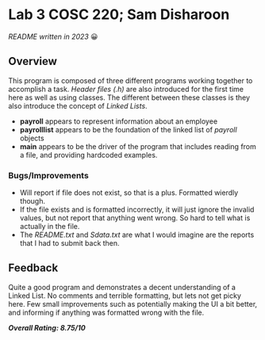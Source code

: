 # Lab 3 COSC 220; Sam Disharoon

*README written in 2023* :grinning:

## Overview

This program is composed of three different programs working together to accomplish a task. *Header files (.h)* are also introduced for the first time here as well as using classes.  The different between these classes is they also introduce the concept of *Linked Lists*. 

- **payroll** appears to represent information about an employee
- **payrolllist** appears to be the foundation of the linked list of *payroll* objects
- **main** appears to be the driver of the program that includes reading from a file, and providing hardcoded examples.

### Bugs/Improvements

- Will report if file does not exist, so that is a plus. Formatted wierdly though.
- If the file exists and is formatted incorrectly, it will just ignore the invalid values, but not report that anything went wrong. So hard to tell what is actually in the file.
- The *README.txt* and *Sdata.txt* are what I would imagine are the reports that I had to submit back then.

## Feedback

Quite a good program and demonstrates a decent understanding of a Linked List. No comments and terrible formatting, but lets not get picky here. Few small improvements such as potentially making the UI a bit better, and informing if anything was formatted wrong with the file.

***Overall Rating: 8.75/10***
